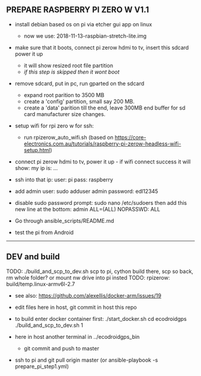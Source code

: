 PREPARE RASPBERRY PI ZERO W V1.1
---------

- install debian based os on pi via etcher gui app on linux
  - now we use: 2018-11-13-raspbian-stretch-lite.img
- make sure that it boots, connect pi zerow hdmi to tv, insert this sdcard power it up
  - it will show resized root file partition
  - *if this step is skipped then it wont boot*
- remove sdcard, put in pc, run gparted on the sdcard
  - expand root parition to 3500 MB
  - create a 'config' partition, small say 200 MB.
  - create a 'data' parition till the end, leave 300MB end buffer for sd card manufacturer size changes.
- setup wifi for rpi zero w for ssh:
  - run rpizerow_auto_wifi.sh (based on https://core-electronics.com.au/tutorials/raspberry-pi-zerow-headless-wifi-setup.html)
- connect pi zerow hdmi to tv, power it up - if wifi connect success it will show: my ip is: ...
- ssh into that ip: user: pi pass: raspberry

- add admin user:
sudo adduser admin
password: edl12345

- disable sudo password prompt:
sudo nano /etc/sudoers
then add this new line at the bottom:
admin ALL=(ALL) NOPASSWD: ALL

- Go through ansible_scripts/README.md

- test the pi from Android

---

DEV and build
-------------

TODO: ./build_and_scp_to_dev.sh scp to pi, cython build there, scp so back, rm whole folder? or mount nw drive into pi insted
TODO: rpizerow: build/temp.linux-armv6l-2.7

- see also: https://github.com/alexellis/docker-arm/issues/19

- edit files here in host, git commit in host this repo
- to build enter docker container first:
  ./start_docker.sh
  cd ecodroidgps
  ./build_and_scp_to_dev.sh 1

- here in host another terminal in ../ecodroidgps_bin
  - git commit and push to master

- ssh to pi and git pull origin master (or ansible-playbook -s prepare_pi_step1.yml)

